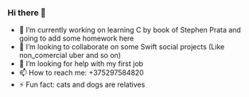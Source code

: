 ### Hi there 👋

- 🔭 I’m currently working on learning C by book of Stephen Prata and going to add some homework here
- 👯 I’m looking to collaborate on some Swift social projects (Like non_comercial uber and so on)
- 🤔 I’m looking for help with my first job
- 📫 How to reach me: +375297584820
- ⚡ Fun fact: cats and dogs are relatives

